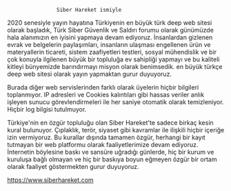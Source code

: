 
					Siber Hareket ismiyle
 2020 senesiyle yayın hayatına Türkiyenin en büyük türk deep web sitesi olarak başladık, Türk Siber Güvenlik ve Saldırı 
forumu olarak günümüzde hala alanımızın en iyisini yapmaya devam 
ediyoruz. İnsanlardan gizlenen evrak ve belgelerin paylaşımları, 
insanların ulaşması engellenen ürün ve materyallerin ticareti, sistem 
zaafiyetleri testleri, sosyal mühendislik ve bir çok konuyla ilgilenen 
büyük bir topluluğa ev sahipliği yapmayı ve bu kaliteli kitleyi 
bünyemizde barındırmayı misyon olarak benimsedik. en büyük türkçe deep web sitesi olarak yayın yapmaktan gurur duyuyoruz.

Burada
 diğer web servislerinden farklı olarak üyelerin hiçbir bilgileri 
toplanmıyor. IP adresleri ve Cookies kalıntıları gibi hassas veriler 
anlık işleyen sunucu görevlendirmeleri ile her saniye otomatik olarak 
temizleniyor. Hiçbir log bilgisi tutulmuyor.

Türkiye'nin
 en özgür topluluğu olan Siber Hareket'te sadece birkaç kesin kural 
bulunuyor. Çıplaklık, terör, siyaset gibi kavramlar ile ilişkili hiçbir 
içeriğe izin vermiyoruz. Bu kurallar dışında tamamen özgür, herhangi bir
 kayıt tutmayan bir web platformu olarak faaliyetlerimize devam 
ediyoruz. İnternetin böylesine baskı ve sansüre uğradığı günlerde, hiç 
bir kurum ve kuruluşa bağlı olmayan ve hiç bir baskıya boyun eğmeyen 
özgür bir ortam olarak faaliyet göstermekten gurur duyuyoruz.

https://www.siberhareket.com
					
				
